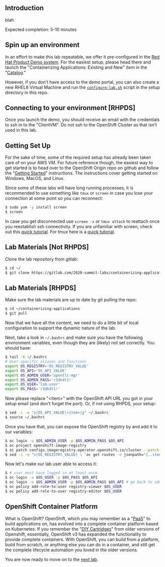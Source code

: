 ## Introduction

blah

Expected completion: 5-10 minutes

## Spin up an environment

In an effort to make this lab repeatable, we offer it pre-configured in the [Red Hat Product Demo system](https://rhpds.redhat.com). For the easiest setup, please head there and launch the "Containerizing Applications: Existing and New" item in the "[Catalog](https://rhpds.redhat.com/catalog/explorer)."

However, if you don't have access to the demo portal, you can also create a new RHEL8 Virtual Machine and run the [`configure-lab.sh`](../../setup/configure-lab.sh) script in the setup directory in this repo.

## Connecting to your environment [RHPDS]

Once you launch the demo, you should receive an email with the credentials to ssh in to the "ClientVM". Do not ssh to the OpenShift Cluster as that isn't used in this lab.

## Getting Set Up
For the sake of time, some of the required setup has already been taken care of on your AWS VM. For future reference though, the easiest way to get started is to head over to the OpenShift Origin repo on github and follow the "[Getting Started](https://github.com/openshift/origin/blob/master/docs/cluster_up_down.md)" instructions. The instructions cover getting started on Windows, MacOS, and Linux.

Since some of these labs will have long running processes, it is recommended to use something like `tmux` or `screen` in case you lose your connection at some point so you can reconnect:
```bash
$ sudo yum -y install screen
$ screen
```

In case you get disconnected use `screen -x` or `tmux attach` to reattach once you reestablish ssh connectivity. If you are unfamiliar with screen, check out this [quick tutorial](https://www.mattcutts.com/blog/a-quick-tutorial-on-screen/). For tmux here is a [quick tutorial](https://fedoramagazine.org/use-tmux-more-powerful-terminal/).


## Lab Materials [Not RHPDS]

Clone the lab repository from gitlab:
```bash
$ cd ~/
$ git clone https://gitlab.com/2020-summit-labs/containerizing-applications
```

## Lab Materials [RHPDS]

Make sure the lab materials are up to date by git pulling the repo:
```bash
$ cd ~/containerizing-applications
$ git pull
```

Now that we have all the content, we need to do a little bit of local configuration to support the dynamic nature of the lab.

Next, take a look in `~/.bashrc` and make sure you have the following environment variables, even though they are (likely) not set correctly. You should have:

 ```bash
$ tail -6 ~/.bashrc
# User specific aliases and functions
export OS_REGISTRY='OS_REGISTRY_VALUE'
export OS_API='OS_API_VALUE'
export OS_ADMIN_USER='opentlc-mgr'
export OS_ADMIN_PASS='r3dh4t1!'
export OS_USER='lab-user'
export OS_PASS='r3dh4t1!'
```

Now please replace "\<item\>" with the OpenShift API URL you got in your setup email (and don't forget the port). Or, if not using RHPDS, your setup:

```bash
$ sed -i -e "s|OS_API_VALUE|<item>|g" ~/.bashrc
$ source ~/.bashrc
```

Once you have that, you can expose the OpenShift registry by and add it to our variables:

```bash
$ oc login -u $OS_ADMIN_USER -p $OS_ADMIN_PASS $OS_API
$ oc project openshift-image-registry
$ oc patch configs.imageregistry.operator.openshift.io/cluster --patch '{"spec":{"defaultRoute":true}}' --type=merge
$ sed -i -e "s|OS_REGISTRY_VALUE| \ `oc get routes -o jsonpath="{..items[*].spec.host}"`|g" ~/.bashrc
```

Now let's make our lab user able to access it:

```bash
$ # user most have logged in at least once
$ oc login -u $OS_USER -p $OS_PASS $OS_API 
$ oc login -u $OS_ADMIN_USER -p $OS_ADMIN_PASS $OS_API # go back to admin
$ oc policy add-role-to-user registry-viewer $OS_USER
$ oc policy add-role-to-user registry-editor $OS_USER
```

## OpenShift Container Platform

What is OpenShift? OpenShift, which you may remember as a "[PaaS](https://en.wikipedia.org/wiki/Platform_as_a_service)" to build applications on, has evolved into a complete container platform based on Kubernetes. If you remember the "[DIY Cartridges](https://github.com/openshift/origin-server/blob/master/documentation/oo_cartridge_guide.adoc#diy)" from older versions of Openshift, essentially, OpenShift v3 has expanded the functionality to provide complete containers. With OpenShift, you can build from a platform, build from scratch, or anything else you can do in a container, and still get the complete lifecycle automation you loved in the older versions.

You are now ready to move on to the [next lab](../lab1/chapter1.md).
